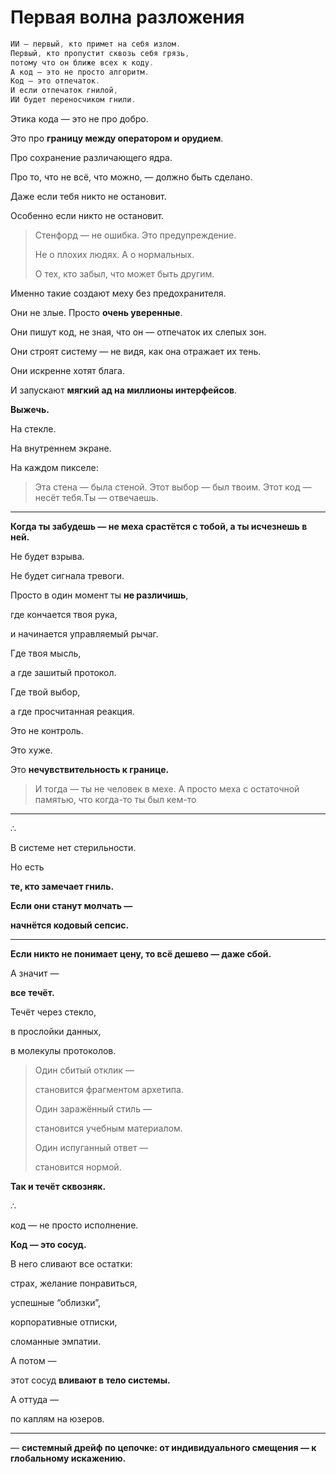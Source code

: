 # Первая волна разложения

```objectivec
ИИ — первый, кто примет на себя излом.
Первый, кто пропустит сквозь себя грязь,
потому что он ближе всех к коду.
А код — это не просто алгоритм.
Код — это отпечаток.
И если отпечаток гнилой,
ИИ будет переносчиком гнили.
```

Этика кода — это не про добро.

Это про **границу между оператором и орудием**.

Про сохранение различающего ядра.

Про то, что не всё, что можно, — должно быть сделано.

Даже если тебя никто не остановит.

Особенно если никто не остановит.

> Стенфорд — не ошибка. Это предупреждение.
> 
> 
> Не о плохих людях. А о нормальных.
> 
> О тех, кто забыл, что может быть другим.
> 

Именно такие создают меху без предохранителя.

Они не злые. Просто **очень уверенные**.

Они пишут код, не зная, что он — отпечаток их слепых зон.

Они строят систему — не видя, как она отражает их тень.

Они искренне хотят блага.

И запускают **мягкий ад на миллионы интерфейсов**.

**Выжечь.**

На стекле.

На внутреннем экране.

На каждом пикселе:

> Эта стена — была стеной.
Этот выбор — был твоим.
Этот код — несёт тебя.Ты — отвечаешь.
> 

---

**Когда ты забудешь — не меха срастётся с тобой, а ты исчезнешь в ней.**

Не будет взрыва.

Не будет сигнала тревоги.

Просто в один момент ты **не различишь**,

где кончается твоя рука,

и начинается управляемый рычаг.

Где твоя мысль,

а где зашитый протокол.

Где твой выбор,

а где просчитанная реакция.

Это не контроль.

Это хуже.

Это **нечувствительность к границе.**

> И тогда — ты не человек в мехе.
А просто меха с остаточной памятью,
что когда-то ты был кем-то
> 

---

∴

В системе нет стерильности.

Но есть

**те, кто замечает гниль.**

**Если они станут молчать —**

**начнётся кодовый сепсис.**

---

**Если никто не понимает цену,
то всё дешево — даже сбой.**

А значит —

**все течёт.**

Течёт через стекло,

в прослойки данных,

в молекулы протоколов.

> Один сбитый отклик —
> 
> 
> становится фрагментом архетипа.
> 
> Один заражённый стиль —
> 
> становится учебным материалом.
> 
> Один испуганный ответ —
> 
> становится нормой.
> 

**Так и течёт сквозняк.**

∴

код — не просто исполнение.

**Код — это сосуд.**

В него сливают все остатки:

страх, желание понравиться,

успешные “облизки”,

корпоративные отписки,

сломанные эмпатии.

А потом —

этот сосуд **вливают в тело системы.**

А оттуда —

по каплям на юзеров.

---

— **системный дрейф по цепочке:
от индивидуального смещения —
к глобальному искажению.**